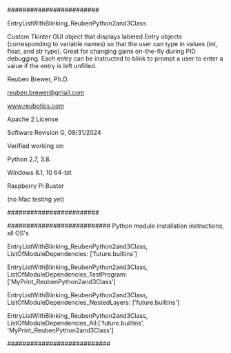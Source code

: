 ########################

EntryListWithBlinking_ReubenPython2and3Class

Custom Tkinter GUI object that displays labeled Entry objects (corresponding to variable names) so that the user can type in values (int, float, and str type).
Great for changing gains on-the-fly during PID debugging. Each entry can be instructed to blink to prompt a user to enter a value if the entry is left unfilled.

Reuben Brewer, Ph.D.

reuben.brewer@gmail.com

www.reubotics.com

Apache 2 License

Software Revision G, 08/31/2024

Verified working on: 

Python 2.7, 3.8.

Windows 8.1, 10 64-bit

Raspberry Pi Buster 

(no Mac testing yet)

########################  

########################### Python module installation instructions, all OS's

EntryListWithBlinking_ReubenPython2and3Class, ListOfModuleDependencies: ['future.builtins']

EntryListWithBlinking_ReubenPython2and3Class, ListOfModuleDependencies_TestProgram: ['MyPrint_ReubenPython2and3Class']

EntryListWithBlinking_ReubenPython2and3Class, ListOfModuleDependencies_NestedLayers: ['future.builtins']

EntryListWithBlinking_ReubenPython2and3Class, ListOfModuleDependencies_All:['future.builtins', 'MyPrint_ReubenPython2and3Class']

###########################
